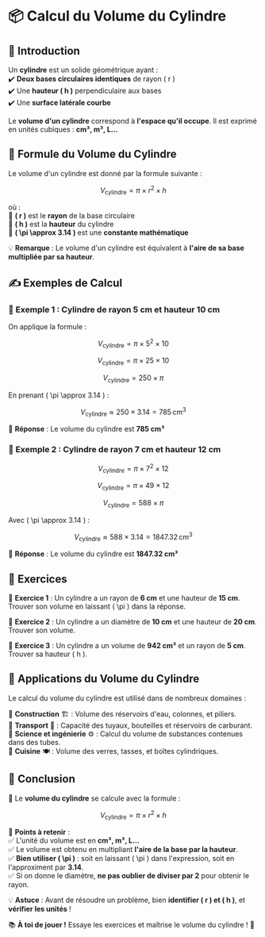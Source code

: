 # 📦 Calcul du Volume du Cylindre  

## 🧐 Introduction  

Un **cylindre** est un solide géométrique ayant :  
✔️ **Deux bases circulaires identiques** de rayon \( r \)  
✔️ Une **hauteur \( h \)** perpendiculaire aux bases  
✔️ Une **surface latérale courbe**  

Le **volume d'un cylindre** correspond à **l'espace qu'il occupe**. Il est exprimé en unités cubiques : **cm³, m³, L…**  



## 📏 Formule du Volume du Cylindre  

Le volume d'un cylindre est donné par la formule suivante :  

$$ V_{\text{cylindre}} = \pi \times r^2 \times h $$  

où :  
🔹 **\( r \)** est le **rayon** de la base circulaire  
🔹 **\( h \)** est la **hauteur** du cylindre  
🔹 **\( \pi \approx 3.14 \)** est une **constante mathématique**  

💡 **Remarque** : Le volume d'un cylindre est équivalent à **l'aire de sa base multipliée par sa hauteur**.  



## ✍️ Exemples de Calcul  

### 📌 Exemple 1 : Cylindre de rayon 5 cm et hauteur 10 cm  

On applique la formule :  

$$ V_{\text{cylindre}} = \pi \times 5^2 \times 10 $$  

$$ V_{\text{cylindre}} = \pi \times 25 \times 10 $$  

$$ V_{\text{cylindre}} = 250 \times \pi $$  

En prenant \( \pi \approx 3.14 \) :  

$$ V_{\text{cylindre}} \approx 250 \times 3.14 = 785 \, \text{cm}^3 $$  

🔹 **Réponse** : Le volume du cylindre est **785 cm³**  



### 📌 Exemple 2 : Cylindre de rayon 7 cm et hauteur 12 cm  

$$ V_{\text{cylindre}} = \pi \times 7^2 \times 12 $$  

$$ V_{\text{cylindre}} = \pi \times 49 \times 12 $$  

$$ V_{\text{cylindre}} = 588 \times \pi $$  

Avec \( \pi \approx 3.14 \) :  

$$ V_{\text{cylindre}} \approx 588 \times 3.14 = 1847.32 \, \text{cm}^3 $$  

🔹 **Réponse** : Le volume du cylindre est **1847.32 cm³**  



## 📝 Exercices  

📌 **Exercice 1** : Un cylindre a un rayon de **6 cm** et une hauteur de **15 cm**. Trouver son volume en laissant \( \pi \) dans la réponse.  

📌 **Exercice 2** : Un cylindre a un diamètre de **10 cm** et une hauteur de **20 cm**. Trouver son volume.  

📌 **Exercice 3** : Un cylindre a un volume de **942 cm³** et un rayon de **5 cm**. Trouver sa hauteur \( h \).  



## 🎯 Applications du Volume du Cylindre  

Le calcul du volume du cylindre est utilisé dans de nombreux domaines :  

🔹 **Construction** 🏗️ : Volume des réservoirs d'eau, colonnes, et piliers.  
🔹 **Transport** 🚚 : Capacité des tuyaux, bouteilles et réservoirs de carburant.  
🔹 **Science et ingénierie** ⚙️ : Calcul du volume de substances contenues dans des tubes.  
🔹 **Cuisine** 🍽️ : Volume des verres, tasses, et boîtes cylindriques.  



## 🎉 Conclusion  

📌 Le **volume du cylindre** se calcule avec la formule :  

$$ V_{\text{cylindre}} = \pi \times r^2 \times h $$  

📌 **Points à retenir** :  
✅ L'unité du volume est en **cm³, m³, L…**  
✅ Le volume est obtenu en multipliant **l'aire de la base par la hauteur**.  
✅ **Bien utiliser \( \pi \)** : soit en laissant \( \pi \) dans l'expression, soit en l'approximent par **3.14**.  
✅ Si on donne le diamètre, **ne pas oublier de diviser par 2** pour obtenir le rayon.  

💡 **Astuce** : Avant de résoudre un problème, bien **identifier \( r \) et \( h \)**, et **vérifier les unités** !  

📚 **À toi de jouer !** Essaye les exercices et maîtrise le volume du cylindre ! 🚀  
